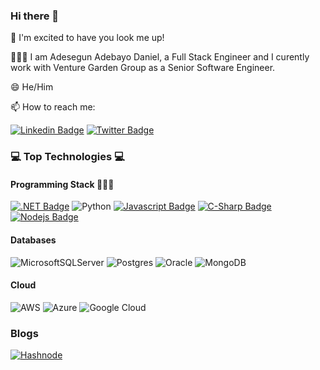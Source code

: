 ### Hi there 👋

🚀 I'm excited to have you look me up!

🧑🏾‍🦱 I am Adesegun Adebayo Daniel, a Full Stack Engineer and I curently work with Venture Garden Group as a Senior Software Engineer. 

😄 He/Him

📫 How to reach me:

 [![Linkedin Badge](https://img.shields.io/badge/LinkedIn-blue?style=flat&logo=linkedin&labelColor=0e76a8&logoColor=white)](https://www.linkedin.com/in/adesegun-adebayo-9b122a7b/)  [![Twitter Badge](https://img.shields.io/badge/Twitter-blue?style=flat&labelColor=1ca0f1&logo=twitter&logoColor=white)](https://twitter.com/Segibambo)


### 💻 Top Technologies 💻

#### Programming Stack 👩🏾‍💻

[![.NET Badge](https://img.shields.io/badge/.NET-5C2D91?style=flat&logo=.net&logoColor=white)](#) ![Python](https://img.shields.io/badge/python-3670A0?style=flat&logo=python&logoColor=ffdd54) [![Javascript Badge](https://img.shields.io/badge/-Javascript-F0DB4F?style=flat&labelColor=black&logo=javascript&logoColor=F0DB4F)](#) [![C-Sharp Badge](https://img.shields.io/badge/C%23-239120?style=flat&logo=c-sharp&logoColor=white)](#) [![Nodejs Badge](https://img.shields.io/badge/-Nodejs-3C873A?style=flat&labelColor=black&logo=node.js&logoColor=3C873A)](#) 


#### Databases 

![MicrosoftSQLServer](https://img.shields.io/badge/Microsoft%20SQL%20Sever-CC2927?style=flat&logo=microsoft%20sql%20server&logoColor=white) 	![Postgres](https://img.shields.io/badge/postgres-%23316192.svg?style=flat&logo=postgresql&logoColor=white) ![Oracle](https://img.shields.io/badge/Oracle-F80000?style=flat&logo=oracle&logoColor=white) ![MongoDB](https://img.shields.io/badge/MongoDB-%234ea94b.svg?style=flat&logo=mongodb&logoColor=white)


#### Cloud 

![AWS](https://img.shields.io/badge/AWS-%23FF9900.svg?style=flat&logo=amazon-aws&logoColor=white) 	![Azure](https://img.shields.io/badge/azure-%230072C6.svg?style=flat&logo=microsoftazure&logoColor=white) ![Google Cloud](https://img.shields.io/badge/GoogleCloud-%234285F4.svg?style=flat&logo=google-cloud&logoColor=white)



### Blogs

[![Hashnode](https://img.shields.io/badge/Hashnode-2962FF?style=flat&logo=hashnode&logoColor=white)](https://blog.adesegunadebayo.com/)



